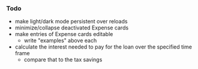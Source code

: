 ### Todo

- make light/dark mode persistent over reloads
- minimize/collapse deactivated Expense cards
- make entries of Expense cards editable
  - write "examples" above each
- calculate the interest needed to pay for the loan over the specified time frame
  - compare that to the tax savings
